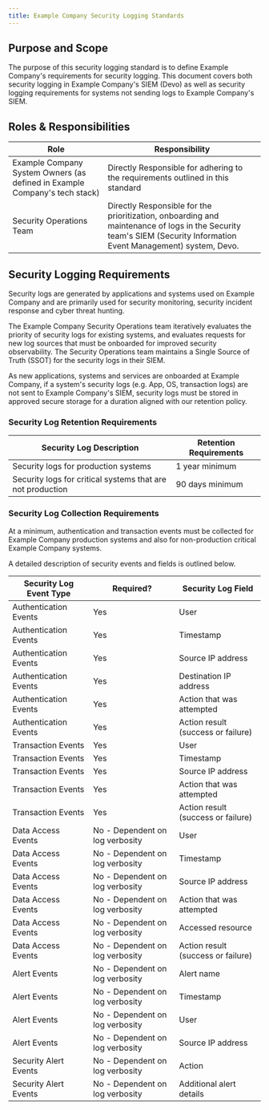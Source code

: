 ```yaml
---
title: Example Company Security Logging Standards
---
```


## Purpose and Scope

The purpose of this security logging standard is to define Example Company's requirements for security logging. This document covers both security logging in Example Company's SIEM (Devo) as well as security logging requirements for systems not sending logs to Example Company's SIEM.

## Roles & Responsibilities

| Role | Responsibility |
|------|----------------|
| Example Company System Owners (as defined in Example Company's tech stack) | Directly Responsible for adhering to the requirements outlined in this standard |
| Security Operations Team | Directly Responsible for the prioritization, onboarding and maintenance of logs in the Security team's SIEM (Security Information Event Management) system, Devo. |

## Security Logging Requirements

Security logs are generated by applications and systems used on Example Company and are primarily used for security monitoring, security incident response and cyber threat hunting.

The Example Company Security Operations team iteratively evaluates the priority of security logs for existing systems, and evaluates requests for new log sources that must be onboarded for improved security observability. The Security Operations team maintains a Single Source of Truth (SSOT) for the security logs in their SIEM.

As new applications, systems and services are onboarded at Example Company, if a system's security logs (e.g. App, OS, transaction logs) are not sent to Example Company's SIEM, security logs must be stored in approved secure storage for a duration aligned with our retention policy.

### Security Log Retention Requirements

| Security Log Description | Retention Requirements |
|--------|-------------|
| Security logs for production systems | 1 year minimum |
| Security logs for critical systems that are not production | 90 days minimum |

### Security Log Collection Requirements

At a minimum, authentication and transaction events must be collected for Example Company production systems and also for non-production critical Example Company systems.

A detailed description of security events and fields is outlined below.

| Security Log Event Type | Required? | Security Log Field |
|--------|-------------|--------------|
| Authentication Events | Yes | User |
| Authentication Events | Yes | Timestamp |
| Authentication Events | Yes | Source IP address |
| Authentication Events | Yes | Destination IP address |
| Authentication Events | Yes | Action that was attempted |
| Authentication Events | Yes | Action result (success or failure) |
| Transaction Events | Yes | User |
| Transaction Events | Yes | Timestamp |
| Transaction Events | Yes | Source IP address |
| Transaction Events | Yes | Action that was attempted |
| Transaction Events | Yes | Action result (success or failure) |
| Data Access Events | No - Dependent on log verbosity | User |
| Data Access Events | No - Dependent on log verbosity | Timestamp |
| Data Access Events | No - Dependent on log verbosity | Source IP address |
| Data Access Events | No - Dependent on log verbosity | Action that was attempted |
| Data Access Events | No - Dependent on log verbosity | Accessed resource |
| Data Access Events | No - Dependent on log verbosity | Action result (success or failure) |
| Alert Events | No - Dependent on log verbosity | Alert name |
| Alert Events | No - Dependent on log verbosity | Timestamp |
| Alert Events | No - Dependent on log verbosity | User |
| Alert Events | No - Dependent on log verbosity | Source IP address |
| Security Alert Events | No - Dependent on log verbosity | Action |
| Security Alert Events | No - Dependent on log verbosity | Additional alert details |
